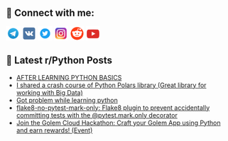 ## 🔎 Connect with me:
[<img src="https://github.com/bullbesh/bullbesh/blob/main/images/Telegram.png" width="32" height="32" />](https://t.me/bullbesh)
[<img src="https://github.com/bullbesh/bullbesh/blob/main/images/VK.png" width="32" height="32" />](https://vk.com/bullbesh)
[<img src="https://github.com/bullbesh/bullbesh/blob/main/images/Twitter.png" width="32" height="32" />](https://twitter.com/bullbesh1)
[<img src="https://github.com/bullbesh/bullbesh/blob/main/images/Instagram.png" width="32" height="32" />](https://www.instagram.com/bullbesh)
[<img src="https://github.com/bullbesh/bullbesh/blob/main/images/Reddit.png" width="32" height="32" />](https://www.reddit.com/user/bullbesh)
[<img src="https://github.com/bullbesh/bullbesh/blob/main/images/YouTube.png" width="32" height="32" />](https://www.youtube.com/channel/UCtfjRs6uzgq5mfm8S06WTcg)

## 📕 Latest r/Python Posts
<!-- BLOG-POST-LIST:START -->
- [AFTER LEARNING PYTHON BASICS](https://www.reddit.com/r/Python/comments/16boje1/after_learning_python_basics/)
- [I shared a crash course of Python Polars library &lpar;Great library for working with Big Data&rpar;](https://www.reddit.com/r/Python/comments/16bmomi/i_shared_a_crash_course_of_python_polars_library/)
- [Got problem while learning python](https://www.reddit.com/r/Python/comments/16bmbak/got_problem_while_learning_python/)
- [flake8-no-pytest-mark-only: Flake8 plugin to prevent accidentally committing tests with the @pytest.mark.only decorator](https://www.reddit.com/r/Python/comments/16bkxuy/flake8nopytestmarkonly_flake8_plugin_to_prevent/)
- [Join the Golem Cloud Hackathon: Craft your Golem App using Python and earn rewards! &lpar;Event&rpar;](https://www.reddit.com/r/Python/comments/16biho0/join_the_golem_cloud_hackathon_craft_your_golem/)
<!-- BLOG-POST-LIST:END -->
